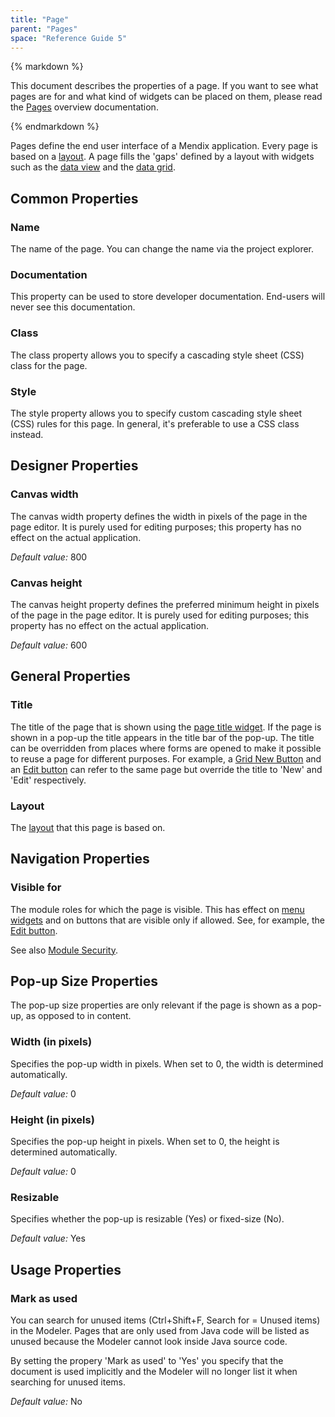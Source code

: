 ```yaml
---
title: "Page"
parent: "Pages"
space: "Reference Guide 5"
---
```



<div class="alert alert-warning">{% markdown %}

This document describes the properties of a page. If you want to see what pages are for and what kind of widgets can be placed on them, please read the [Pages](Pages) overview documentation.

{% endmarkdown %}</div>

Pages define the end user interface of a Mendix application. Every page is based on a [layout](Layout). A page fills the 'gaps' defined by a layout with widgets such as the [data view](Data+view) and the [data grid](Data+grid).

## Common Properties

### Name

The name of the page. You can change the name via the project explorer.

### Documentation

This property can be used to store developer documentation. End-users will never see this documentation.

### Class

The class property allows you to specify a cascading style sheet (CSS) class for the page.

### Style

The style property allows you to specify custom cascading style sheet (CSS) rules for this page. In general, it's preferable to use a CSS class instead.

## Designer Properties

### Canvas width

The canvas width property defines the width in pixels of the page in the page editor. It is purely used for editing purposes; this property has no effect on the actual application.

_Default value:_ 800

### Canvas height

The canvas height property defines the preferred minimum height in pixels of the page in the page editor. It is purely used for editing purposes; this property has no effect on the actual application.

_Default value:_ 600

## General Properties

### Title

The title of the page that is shown using the [page title widget](Page+title). If the page is shown in a pop-up the title appears in the title bar of the pop-up. The title can be overridden from places where forms are opened to make it possible to reuse a page for different purposes. For example, a [Grid New Button](Grid+New+Button) and an [Edit button](Edit+button) can refer to the same page but override the title to 'New' and 'Edit' respectively.

### Layout

The [layout](Layout) that this page is based on.

## Navigation Properties

### Visible for

The module roles for which the page is visible. This has effect on [menu widgets](Menu+Widgets) and on buttons that are visible only if allowed. See, for example, the [Edit button](Edit+button).

See also [Module Security](Module+Security).

## Pop-up Size Properties

The pop-up size properties are only relevant if the page is shown as a pop-up, as opposed to in content.

### Width (in pixels)

Specifies the pop-up width in pixels. When set to 0, the width is determined automatically.

_Default value:_ 0

### Height (in pixels)

Specifies the pop-up height in pixels. When set to 0, the height is determined automatically.

_Default value:_ 0

### Resizable

Specifies whether the pop-up is resizable (Yes) or fixed-size (No).

_Default value:_ Yes

## Usage Properties

### Mark as used

You can search for unused items (Ctrl+Shift+F, Search for = Unused items) in the Modeler. Pages that are only used from Java code will be listed as unused because the Modeler cannot look inside Java source code.

By setting the propery 'Mark as used' to 'Yes' you specify that the document is used implicitly and the Modeler will no longer list it when searching for unused items.

_Default value:_ No
